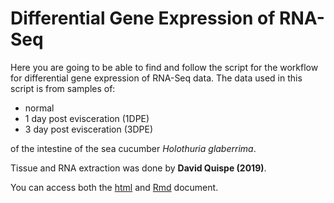 # Differential Gene Expression of RNA-Seq

Here you are going to be able to find and follow the script for the workflow for differential gene expression of RNA-Seq data. The data used in this script is from samples of:

- normal
- 1 day post evisceration (1DPE) 
- 3 day post evisceration (3DPE)

of the intestine of the sea cucumber _Holothuria glaberrima_. 

Tissue and RNA extraction was done by **David Quispe (2019)**.

You can access both the [html](DESeq_dq2019.html) and [Rmd](DESeq_dq2019.Rmd) document.
